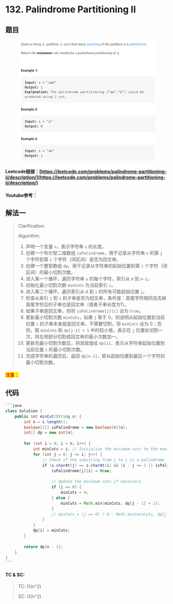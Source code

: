 # 132. Palindrome Partitioning II

## 题目

<figure><img src="../../.gitbook/assets/image (13).png" alt=""><figcaption></figcaption></figure>

#### Leetcode链接：[https://leetcode.com/problems/palindrome-partitioning-ii/description/](https://leetcode.com/problems/palindrome-partitioning-ii/description/)

#### Youtube参考：

## 解法一

> Clarification:&#x20;
>
> Algorithm:&#x20;
>
> 1. 声明一个变量 `n`，表示字符串 `s` 的长度。
> 2. 创建一个布尔型二维数组 `isPalindrome`，用于记录从字符串 `s` 的第 `j` 个字符到第 `i` 个字符（闭区间）是否为回文串。
> 3. 创建一个整型数组 `dp`，用于记录从字符串的起始位置到第 `i` 个字符（闭区间）的最小切割次数。
> 4. 进入第一个循环，遍历字符串 `s` 的每个字符，索引从 `0` 到 `n-1`。
> 5. 初始化最小切割次数 `minCuts` 为当前索引 `i`。
> 6. 进入第二个循环，遍历索引从 `0` 到 `i` 的所有可能起始位置 `j`。
> 7. 检查从索引 `j` 到 `i` 的子串是否为回文串，条件是：首尾字符相同且去掉首尾字符后的子串也是回文串（或者子串长度为1）。
> 8. 如果子串是回文串，则将 `isPalindrome[j][i]` 设为 `true`。
> 9. 更新最小切割次数 `minCuts`，如果 `j` 等于 0，则说明从起始位置到当前位置 `i` 的子串本身就是回文串，不需要切割，将 `minCuts` 设为 0；否则，取 `minCuts` 和 `dp[j-1] + 1` 中的较小值，表示在 `j` 位置处切割一次，将左侧部分切割成回文串的最小次数加一。
> 10. 更新完最小切割次数后，将其赋值给 `dp[i]`，表示从字符串起始位置到当前位置 `i` 的最小切割次数。
> 11. 完成字符串的遍历后，返回 `dp[n-1]`，即从起始位置到最后一个字符的最小切割次数。

#### <mark style="color:red;">注意：</mark>

## 代码

````java
```java
class Solution {
    public int minCut(String s) {
        int n = s.length();
        boolean[][] isPalindrome = new boolean[n][n];
        int[] dp = new int[n];

        for (int i = 0; i < n; i++) {
            int minCuts = i; // Initialize the minimum cuts to the maximum possible value
            for (int j = 0; j <= i; j++) {
                // Check if the substring from j to i is a palindrome
                if (s.charAt(j) == s.charAt(i) && (i - j <= 1 || isPalindrome[j + 1][i - 1])) {
                    isPalindrome[j][i] = true;

                    // Update the minimum cuts if necessary
                    if (j == 0) {
                        minCuts = 0;
                    } else {
                        minCuts = Math.min(minCuts, dp[j - 1] + 1);
                    }
                    // minCuts = (j == 0) ? 0 : Math.min(minCuts, dp[j - 1] + 1);
                }
            }
            dp[i] = minCuts;
        }

        return dp[n - 1];
    }
}
```
````

#### TC & SC:&#x20;

> TC: O(n^2)
>
> SC: O(n^2)
